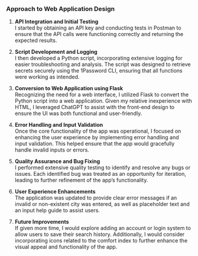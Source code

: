 ### Approach to Web Application Design

1. **API Integration and Initial Testing**  
   I started by obtaining an API key and conducting tests in Postman to ensure that the API calls were functioning correctly and returning the expected results.

2. **Script Development and Logging**  
   I then developed a Python script, incorporating extensive logging for easier troubleshooting and analysis. The script was designed to retrieve secrets securely using the 1Password CLI, ensuring that all functions were working as intended.

3. **Conversion to Web Application using Flask**  
   Recognizing the need for a web interface, I utilized Flask to convert the Python script into a web application. Given my relative inexperience with HTML, I leveraged ChatGPT to assist with the front-end design to ensure the UI was both functional and user-friendly.

4. **Error Handling and Input Validation**  
   Once the core functionality of the app was operational, I focused on enhancing the user experience by implementing error handling and input validation. This helped ensure that the app would gracefully handle invalid inputs or errors.

5. **Quality Assurance and Bug Fixing**  
   I performed extensive quality testing to identify and resolve any bugs or issues. Each identified bug was treated as an opportunity for iteration, leading to further refinement of the app’s functionality.

6. **User Experience Enhancements**  
   The application was updated to provide clear error messages if an invalid or non-existent city was entered, as well as placeholder text and an input help guide to assist users.

7. **Future Improvements**  
   If given more time, I would explore adding an account or login system to allow users to save their search history. Additionally, I would consider incorporating icons related to the comfort index to further enhance the visual appeal and functionality of the app.